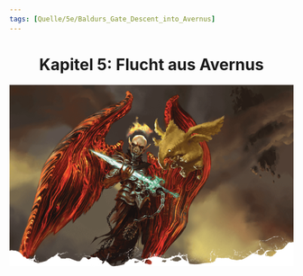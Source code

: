 ```yaml
---
tags: [Quelle/5e/Baldurs_Gate_Descent_into_Avernus]
---
```

# <center> Kapitel 5: Flucht aus Avernus </center>

![](../../99%20-%20Setup/Sammlungen/Files/Bildersammlung/Banner/Flucht-aus-Avernus.png)

